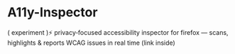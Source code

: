 # A11y-Inspector
( experiment )⚡ privacy‑focused accessibility inspector for firefox — scans, highlights &amp; reports WCAG issues in real time (link inside)
